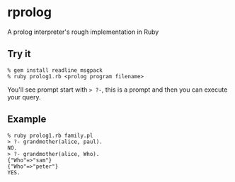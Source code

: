 rprolog
=======

A prolog interpreter's rough implementation in Ruby

## Try it

```
% gem install readline msgpack
% ruby prolog1.rb <prolog program filename>
```
You'll see prompt start with `> ?-`, this is a prompt and then you can execute your query.

## Example
```
% ruby prolog1.rb family.pl
> ?- grandmother(alice, paul).
NO.
> ?- grandmother(alice, Who).
{"Who"=>"sam"}
{"Who"=>"peter"}
YES.
```
